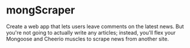 # mongScraper
 Create a web app that lets users leave comments on the latest news. But you're not going to actually write any articles; instead, you'll flex your Mongoose and Cheerio muscles to scrape news from another site.
